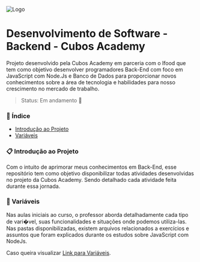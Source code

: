 ![Logo]()
# Desenvolvimento de Software - Backend - Cubos Academy
Projeto desenvolvido pela Cubos Academy em parceria com o Ifood que tem como objetivo desenvolver programadores Back-End com foco em JavaScript com Node.Js e Banco de Dados para proporcionar novos conhecimentos sobre a área de tecnologia e habilidades para nosso crescimento no mercado de trabalho.

> Status: Em andamento :dart:	

### :pushpin: Índice
- [Introdução ao Projeto](#clipboard-introdu%C3%A7%C3%A3o-ao-projeto)
- [Variáveis](#dizzy-vari%C3%A1veis)


### :clipboard: Introdução ao Projeto
Com o intuito de aprimorar meus conhecimentos em Back-End, esse repositório tem como objetivo disponibilizar todas atividades desenvolvidas no projeto da Cubos Academy. Sendo detalhado cada atividade feita durante essa jornada.


### :dizzy: Variáveis
Nas aulas iniciais ao curso, o professor aborda detalhadamente cada tipo de vari�vel, suas funcionalidades e situações onde podemos utiliza-las. Nas pastas disponibilizadas, existem arquivos relacionados a exercícios e assuntos que foram explicados durante os estudos sobre JavaScript com NodeJs.

Caso queira visualizar [Link para Variáveis](https://github.com/Pamelamorim1/DesenvolvimentoSoftwareBackendCubosAcademy/tree/main/aulas/variaveis).